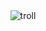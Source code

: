 <html>
  <div align="center">
    <img title="troll" src="http://www.rw-designer.com/icon-image/20377-64x64x32.png">
  </div>
</html>
